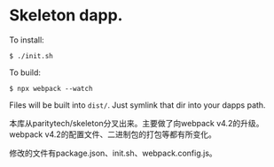 # Skeleton dapp.

To install:

```
$ ./init.sh
```

To build:

```
$ npx webpack --watch
```

Files will be built into `dist/`. Just symlink that dir into your dapps path.


本库从paritytech/skeleton分叉出来。主要做了向webpack v4.2的升级。webpack v4.2的配置文件、二进制包的打包等都有所变化。

修改的文件有package.json、init.sh、webpack.config.js。
